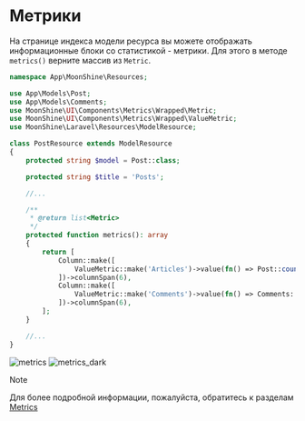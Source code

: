 # Метрики

На странице индекса модели ресурса вы можете отображать информационные блоки со статистикой - метрики. Для этого в методе `metrics()` верните массив из `Metric`.

```php
namespace App\MoonShine\Resources;

use App\Models\Post;
use App\Models\Comments;
use MoonShine\UI\Components\Metrics\Wrapped\Metric;
use MoonShine\UI\Components\Metrics\Wrapped\ValueMetric;
use MoonShine\Laravel\Resources\ModelResource;

class PostResource extends ModelResource
{
    protected string $model = Post::class;

    protected string $title = 'Posts';

    //...

    /**
     * @return list<Metric>
     */
    protected function metrics(): array
    {
        return [
            Column::make([
                ValueMetric::make('Articles')->value(fn() => Post::count()),
            ])->columnSpan(6),
            Column::make([
                ValueMetric::make('Comments')->value(fn() => Comments::count()),
            ])->columnSpan(6),
        ];
    }

    //...
}
```
![metrics](https://raw.githubusercontent.com/moonshine-software/doc/3.x/resources/screenshots/metrics.png)
![metrics_dark](https://raw.githubusercontent.com/moonshine-software/doc/3.x/resources/screenshots/metrics_dark.png)

> [!NOTE]
> Для более подробной информации, пожалуйста, обратитесь к разделам [Metrics](/docs/{{version}}/components/metrics)

